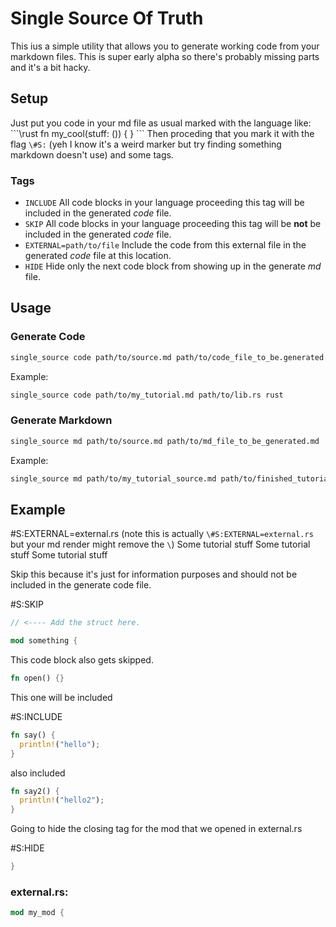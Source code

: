 # Single Source Of Truth
This ius a simple utility that allows you to generate working code from your markdown files.
This is super early alpha so there's probably missing parts and it's a bit hacky.

## Setup
Just put you code in your md file as usual marked with the language like:
\`\`\`\rust
fn my_cool(stuff: ()) {
}
\`\`\`
Then proceding that you mark it with the flag `\#S:` (yeh I know it's a weird marker but try finding something markdown doesn't use) and some tags.
### Tags
- `INCLUDE` All code blocks in your language proceeding this tag will be included in the generated _code_ file.
- `SKIP` All code blocks in your language proceeding this tag will be __not__ be included in the generated _code_ file.
- `EXTERNAL=path/to/file` Include the code from this external file in the generated _code_ file at this location.
- `HIDE` Hide only the next code block from showing up in the generate _md_ file.

## Usage
### Generate Code
```bash
single_source code path/to/source.md path/to/code_file_to_be.generated lang
```
Example:
```bash
single_source code path/to/my_tutorial.md path/to/lib.rs rust 
```
### Generate Markdown 
```bash
single_source md path/to/source.md path/to/md_file_to_be_generated.md
```
Example:
```bash
single_source md path/to/my_tutorial_source.md path/to/finished_tutorial.md
```

## Example
\#S:EXTERNAL=external.rs
(note this is actually `\#S:EXTERNAL=external.rs` but your md render might remove the `\`)
Some tutorial stuff 
Some tutorial stuff 
Some tutorial stuff 

Skip this because it's just for information purposes and should not be included in the generate code file.

\#S:SKIP
```rust
// <---- Add the struct here.

mod something {
```
This code block also gets skipped.
```rust
fn open() {}
```
This one will be included

\#S:INCLUDE
```rust
fn say() {
  println!("hello");
}
```
also included
```rust
fn say2() {
  println!("hello2");
}
```
Going to hide the closing tag for the mod that we opened in external.rs

\#S:HIDE
```rust
}
```

### external.rs:
```rust
mod my_mod {
```
